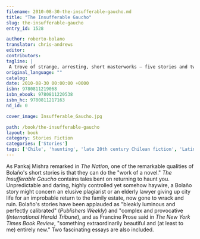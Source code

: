```yaml
---
filename: 2010-08-30-the-insufferable-gaucho.md
title: "The Insufferable Gaucho"
slug: the-insufferable-gaucho
entry_id: 1528

author: roberto-bolano
translator: chris-andrews
editor: 
contributors: 
tagline: |
 A trove of strange, arresting, short masterworks – five stories and two essays – by Roberto Bolaño, a writer who pulls bloodthirsty rabbits out of his hat
original_language: ""
catalog: 
date: 2010-08-30 00:00:00 +0000 
isbn: 9780811219068
isbn_ebook: 9780811220538
isbn_hc: 9780811217163
nd_id: 0

cover_image: Insufferable_Gaucho.jpg

path: /book/the-insufferable-gaucho
layout: book
category: Stories Fiction
categories: ['Stories']
tags: ['Chile', 'haunting', 'late 20th century Chilean fiction', 'Latin America', 'ruin', 'Spanish', 'Spanish-language literature', 'stories']
---
```

As Pankaj Mishra remarked in *The Nation*, one of the remarkable qualities of Bolaño's short stories is that they can do the "work of a novel." *The Insufferable Gaucho* contains tales bent on returning to haunt you. Unpredictable and daring, highly controlled yet somehow haywire, a Bolaño story might concern an elusive plagiarist or an elderly lawyer giving up city life for an improbable return to the family estate, now gone to wrack and ruin. Bolaño's stories have been applauded as "bleakly luminous and perfectly calibrated" (*Publishers Weekly*) and "complex and provocative (*International Herald Tribune*), and as Francine Prose said in *The New York Times Book Review*, "something extraordinarily beautiful and (at least to me) entirely new." Two fascinating essays are also included.





